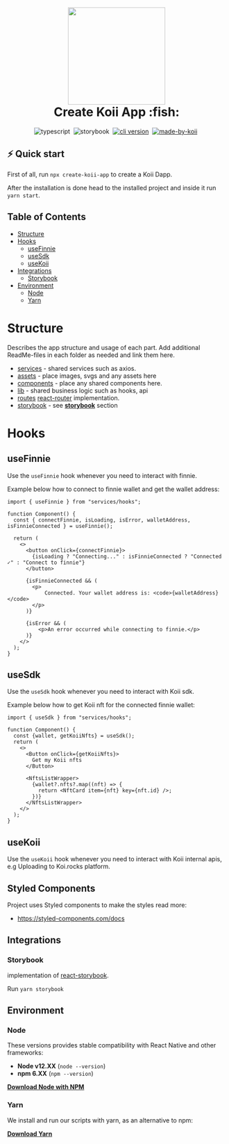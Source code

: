 <!-- language-all: javascript -->

<h1 align="center">
  <img src="https://raw.githubusercontent.com/koii-network/koii.X/main/.github/images/koii_logo.svg" width="224px"/><br/>
  Create Koii App :fish:
</h1>
<p align="center">
  <img src="https://img.shields.io/badge/TypeScript-007ACC?style=flat&logo=typescript&logoColor=white" alt="typescript" />&nbsp;
  <img src="https://img.shields.io/badge/storybook-FF4785?style=?style=flat&logo=appveyor&logo=storybook&logoColor=white" alt="storybook" />&nbsp;
   <a href="https://discord.gg/koii" target="_blank"><img src="https://img.shields.io/badge/Discord-7289DA?style=flat&logo=discord&logoColor=white" alt="cli version" /></a>&nbsp;
   <a href="http://koii.network/" target="_blank"> <img src="https://img.shields.io/badge/made%20by-koii-blue" alt="made-by-koii" /></a>&nbsp;
</p>

## ⚡️ Quick start

First of all, run `npx create-koii-app` to create a Koii Dapp.

After the installation is done head to the installed project and inside it run `yarn start`. 

## Table of Contents

- [Structure](#structure)
- [Hooks](#hooks)
  - [useFinnie](#useFinnie) 
  - [useSdk](#useSdk) 
  - [useKoii](#useKoii) 
- [Integrations](#storybook)
  - [Storybook](#storybook)
- [Environment](#environment)
  - [Node](#node)
  - [Yarn](#yarn)

# Structure

Describes the app structure and usage of each part. Add additional ReadMe-files in each folder as needed and link them here.

- [services](./src/services) - shared services such as axios.
- [assets](./src/assets) - place images, svgs and any assets here
- [components](./src/components) - place any shared components here.
- [lib](./src/lib) - shared business logic such as hooks, api
- [routes](./src/routes) [react-router](https://reactrouter.com/web/guides/quick-start) implementation.
- [storybook](./storybook/main.js) - see **[storybook](#storybook)** section

# Hooks
## useFinnie

Use the `useFinnie` hook whenever you need to interact with finnie.

Example below how to connect to finnie wallet and get the wallet address:

```
import { useFinnie } from "services/hooks";

function Component() {
  const { connectFinnie, isLoading, isError, walletAddress, isFinnieConnected } = useFinnie();

  return (
    <>
      <button onClick={connectFinnie}>
        {isLoading ? "Connecting..." : isFinnieConnected ? "Connected ✓" : "Connect to finnie"}
      </button>
      
      {isFinnieConnected && (
        <p>
            Connected. Your wallet address is: <code>{walletAddress}</code>
        </p>
      )}
        
      {isError && (
          <p>An error occurred while connecting to finnie.</p>
      )}
    </>
  );
}
```

## useSdk

Use the `useSdk` hook whenever you need to interact with Koii sdk.

Example below how to get Koii nft for the connected finnie wallet:

```
import { useSdk } from "services/hooks";

function Component() {
  const {wallet, getKoiiNfts} = useSdk(); 
  return (
    <>
      <Button onClick={getKoiiNfts}>
        Get my Koii nfts
      </Button>

      <NftsListWrapper>
        {wallet?.nfts?.map((nft) => {
          return <NftCard item={nft} key={nft.id} />;
        })}
      </NftsListWrapper>
    </>
  );
}
```

## useKoii

Use the `useKoii` hook whenever you need to interact with Koii internal apis, e.g Uploading to Koi.rocks platform.



## Styled Components

Project uses Styled components to make the styles read more:

- https://styled-components.com/docs

## Integrations

### Storybook

implementation of [react-storybook](https://github.com/storybookjs/react).

 Run `yarn storybook`


## Environment

### Node

These versions provides stable compatibility with React Native and other frameworks:

- **Node v12.XX** (`node --version`)
- **npm 6.XX** (`npm --version`)

**[Download Node with NPM](https://nodejs.org/download/release/v12.16.3/)**

### Yarn

We install and run our scripts with yarn, as an alternative to npm:

**[Download Yarn](https://yarnpkg.com/lang/en/docs/install/)**

